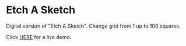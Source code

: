 # Etch A Sketch

Digital version of "Etch A Sketch". Change grid from 1 up to 100 squares.

Click [HERE](https://till-taeubrich.github.io/Etch-A-Sketch/) for a live demo.
